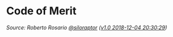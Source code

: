 # Code of Merit

<i>Source: Roberto Rosario [@siloraptor](https://twitter.com/siloraptor)
([v1.0 2018-12-04 20:30:29](http://web.archive.org/web/20181204203029/http://code-of-merit.org/))</i>
